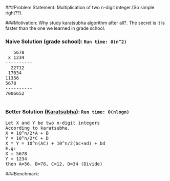 ###Problem Statement:
Multiplication of two n-digit integer.(So simple right??).

###Motivation:
Why study karatsubha algorithm after all?. The secret is it is faster than the one we learned in grade school.

### Naive Solution (grade school): `Run time: O(n^2)`

<pre>
   5678
 x 1234
----------
  22712
 17034
11356
5678
----------
7006652

</pre>

### Better Solution ([Karatsubha](http://en.wikipedia.org/wiki/Karatsuba_algorithm)): `Run time: O(nlogn)`

<pre>
Let X and Y be two n-digit integers
According to karatsubha,
X = 10^n/2*A + B
Y = 10^n/2*C + D
X * Y = 10^n(AC) + 10^n/2(bc+ad) + bd
E.g:
X = 5678
Y = 1234
then A=56, B=78, C=12, D=34 (Divide)
</pre>

###Benchmark:
